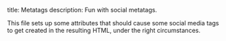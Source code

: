 title: Metatags
description: Fun with social metatags.

This file sets up some attributes that should cause some social media tags to get created in the resulting HTML, under the right circumstances.
